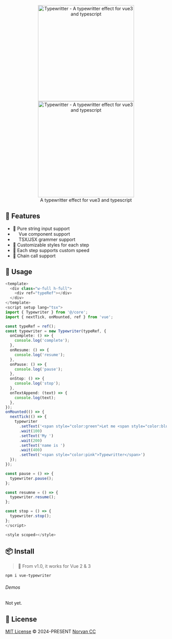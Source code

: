 <p align="center">
<a href="https://github.com/norvancc/typewritter#gh-light-mode-only">
  <img src="https://github.com/norvancc/typewritter/blob/main/public/logo_light.png#gh-light-mode-only" alt="Typewritter - A typewritter effect for vue3 and typescript" width="300">
</a>
<a href="https://github.com/norvancc/typewritter#gh-dark-mode-only">
  <img src="https://github.com/norvancc/typewritter/blob/main/public/logo_dark.png#gh-dark-mode-only" alt="Typewritter - A typewritter effect for vue3 and typescript" width="300">
</a>
<br>
 A typewritter effect for vue3 and typescript
</p>

## 🚀 Features

- 📝 Pure string input support
- <img src="[.]https://github.com/norvancc/typewritter/blob/main/public/vue.svg" width="14"> Vue component support
- <img src="https://github.com/norvancc/typewritter/blob/main/public/tsx.svg" width="14"> TSX/JSX grammer support
- 🔫 Customizable styles for each step
- 🚀 Each step supports custom speed
- 🚅 Chain call support

## 🦄 Usage

```ts
<template>
  <div class="w-full h-full">
    <div ref="typeRef"></div>
  </div>
</template>
<script setup lang="tsx">
import { Typewriter } from '@/core';
import { nextTick, onMounted, ref } from 'vue';

const typeRef = ref();
const typewriter = new Typewriter(typeRef, {
  onComplete: () => {
    console.log('complete');
  },
  onResume: () => {
    console.log('resume');
  },
  onPause: () => {
    console.log('pause');
  },
  onStop: () => {
    console.log('stop');
  },
  onTextAppend: (text) => {
    console.log(text);
  },
});
onMounted(() => {
  nextTick(() => {
    typewriter
      .setText('<span style="color:green">Let me <span style="color:blue">introduce. </span></span>')
      .wait(100)
      .setText('My ')
      .wait(200)
      .setText('name is ')
      .wait(400)
      .setText('<span style="color:pink">Typewritter</span>')
  });
});

const pause = () => {
  typewriter.pause();
};

const resumne = () => {
  typewriter.resume();
};

const stop = () => {
  typewriter.stop();
};
</script>

<style scoped></style>

```

## 📦 Install

> 🎩 From v1.0, it works for Vue 2 & 3

```bash
npm i vue-typewriter
```

###### Demos

Not yet.

## 📄 License

[MIT License](https://github.com/norvancc/typewritter/blob/main/LICENSE) © 2024-PRESENT [Norvan CC](https://norvan.cc)
